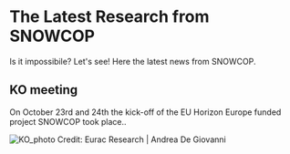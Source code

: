 # The Latest Research from SNOWCOP

Is it impossibile? Let's see! Here the latest news from SNOWCOP.

## KO meeting

On October 23rd and 24th the kick-off of the EU Horizon Europe funded project SNOWCOP took place..

![KO_photo](/images/kickoff_snowcop_groupphoto.jpg)
Credit: Eurac Research | Andrea De Giovanni